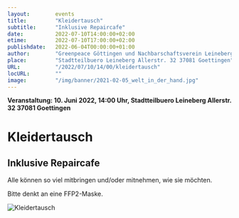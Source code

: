 ```yaml
---
layout:        events
title:         "Kleidertausch"
subtitle:      "Inklusive Repaircafe"
date:          2022-07-10T14:00:00+02:00
etime:         2022-07-10T17:00:00+02:00
publishdate:   2022-06-04T00:00:00+01:00
author:        "Greenpeace Göttingen und Nachbarschaftsverein Leineberg e.V."
place:         "Stadtteilbuero Leineberg Allerstr. 32 37081 Goettingen"
URL:           "/2022/07/10/14/00/kleidertausch"
locURL:        ""
image:         "/img/banner/2021-02-05_welt_in_der_hand.jpg"
---
```


**Veranstaltung: 10. Juni 2022, 14:00 Uhr, Stadtteilbuero Leineberg Allerstr. 32 37081 Goettingen**

Kleidertausch
===========

Inklusive Repaircafe
-----------

Alle können so viel mitbringen und/oder mitnehmen, wie sie möchten.

Bitte denkt an eine FFP2-Maske.

![Kleidertausch](/img/event/2022-06-11-Kleidertausch.png)